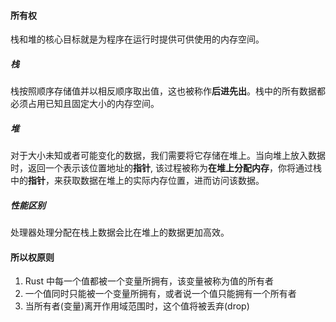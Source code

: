 #### 所有权

栈和堆的核心目标就是为程序在运行时提供可供使用的内存空间。

##### 栈

栈按照顺序存储值并以相反顺序取出值，这也被称作**后进先出**。栈中的所有数据都必须占用已知且固定大小的内存空间。

##### 堆

对于大小未知或者可能变化的数据，我们需要将它存储在堆上。当向堆上放入数据时，返回一个表示该位置地址的**指针**, 该过程被称为**在堆上分配内存**，你将通过栈中的**指针**，来获取数据在堆上的实际内存位置，进而访问该数据。

##### 性能区别

处理器处理分配在栈上数据会比在堆上的数据更加高效。

#### 所以权原则

1. Rust 中每一个值都被一个变量所拥有，该变量被称为值的所有者
2. 一个值同时只能被一个变量所拥有，或者说一个值只能拥有一个所有者
3. 当所有者(变量)离开作用域范围时，这个值将被丢弃(drop)



